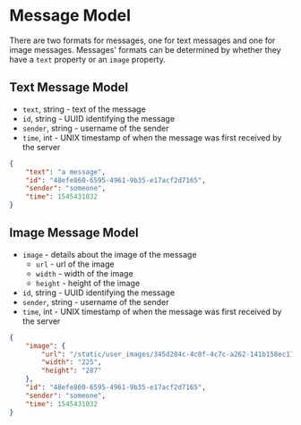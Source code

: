 # Message Model

There are two formats for messages, one for text messages and one for image messages. Messages' formats can be determined by whether they have a `text` property or an `image` property.

## Text Message Model

* `text`, string - text of the message
* `id`, string - UUID identifying the message
* `sender`, string - username of the sender
* `time`, int - UNIX timestamp of when the message was first received by the server

```json
{
    "text": "a message",
    "id": "48efe860-6595-4961-9b35-e17acf2d7165",
    "sender": "someone",
    "time": 1545431032
}
```

## Image Message Model

* `image` - details about the image of the message
  * `url` - url of the image
  * `width` - width of the image
  * `height` - height of the image
* `id`, string - UUID identifying the message
* `sender`, string - username of the sender
* `time`, int - UNIX timestamp of when the message was first received by the server

```json
{
    "image": {
        "url": "/static/user_images/345d284c-4c8f-4c7c-a262-141b158ec177.png",
        "width": "225",
        "height": "287"
    },
    "id": "48efe860-6595-4961-9b35-e17acf2d7165",
    "sender": "someone",
    "time": 1545431032
}
```
